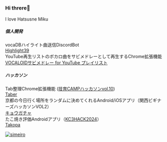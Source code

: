 ### Hi threre👋　
I love Hatsusne Miku





##### 個人開発
vocaDBハイライト曲送信DiscordBot<br>
<a href="https://github.com/simeiro/Highlight39">Highlight39</a><br>
YouTube再生リストのボカロ曲をサビメドレーとして再生するChrome拡張機能<br>
<a href="https://github.com/simeiro/chorusMedley">VOCALOIDサビメドレー for YouTube プレイリスト</a><br>

#####  ハッカソン
Tab整理Chrome拡張機能 (<a href="https://twitter.com/geek_pjt/status/1619628596360011776">技育CAMPハッカソンvol.10</a>)<br>
<a href="https://github.com/simeiro/Taber">Taber</a><br>
京都の今日行く場所をランダムに決めてくれるAndroid/iOSアプリ（関西ビギナーズハッカソンVOL2）<br>
<a href="https://github.com/simeiro/amanojaku">キョウガチャ</a><br>
たこ焼き評価Androidアプリ（<a href="https://twitter.com/kc3_official/status/1761673869826703521">KC3HACK2024</a>）<br>
<a href="https://github.com/kc3hack/2024_I">Takopa</a>









[![simeiro](https://img.shields.io/endpoint?url=https%3A%2F%2Fatcoder-badges.now.sh%2Fapi%2Fatcoder%2Fjson%2Fsimeiro)](https://atcoder.jp/users/simeiro)



<!--
**simeiro/simeiro** is a ✨ _special_ ✨ repository because its `README.md` (this file) appears on your GitHub profile.

Here are some ideas to get you started:

- 🔭 I’m currently working on ...
- 🌱 I’m currently learning ...
- 👯 I’m looking to collaborate on ...
- 🤔 I’m looking for help with ...
- 💬 Ask me about ...
- 📫 How to reach me: ...
- 😄 Pronouns: ...
- ⚡ Fun fact: ...
-->


